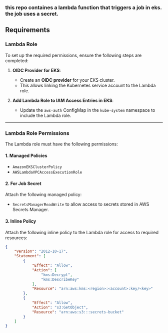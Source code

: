 ### this repo containes a lambda function that triggers a job in eks. the job uses a secret.

## Requirements

### Lambda Role

To set up the required permissions, ensure the following steps are completed:

1. **OIDC Provider for EKS**:
   - Create an **OIDC provider** for your EKS cluster.
   - This allows linking the Kubernetes service account to the Lambda role.

2. **Add Lambda Role to IAM Access Entries in EKS**:
   - Update the `aws-auth` ConfigMap in the `kube-system` namespace to include the Lambda role.

---

### Lambda Role Permissions

The Lambda role must have the following permissions:

#### 1. Managed Policies
- `AmazonEKSClusterPolicy`
- `AWSLambdaVPCAccessExecutionRole`

#### 2. For Job Secret
Attach the following managed policy:
- `SecretsManagerReadWrite` to allow access to secrets stored in AWS Secrets Manager.

#### 3. Inline Policy
Attach the following inline policy to the Lambda role for access to required resources:

```json
{
    "Version": "2012-10-17",
    "Statement": [
        {
            "Effect": "Allow",
            "Action": [
                "kms:Decrypt",
                "kms:DescribeKey"
            ],
            "Resource": "arn:aws:kms:<region>:<account>:key/<key>"
        },
        {
            "Effect": "Allow",
            "Action": "s3:GetObject",
            "Resource": "arn:aws:s3:::secrets-bucket"
        }
    ]
}
